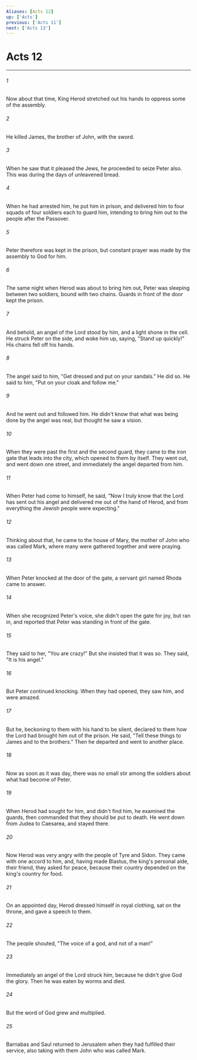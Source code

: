 ```yaml
---
Aliases: [Acts 12]
up: ['Acts']
previous: ['Acts 11']
next: ['Acts 13']
---
```

# Acts 12
***





###### 1 

Now about that time, King Herod stretched out his hands to oppress some of the assembly. 



###### 2 

He killed James, the brother of John, with the sword. 



###### 3 

When he saw that it pleased the Jews, he proceeded to seize Peter also. This was during the days of unleavened bread. 



###### 4 

When he had arrested him, he put him in prison, and delivered him to four squads of four soldiers each to guard him, intending to bring him out to the people after the Passover. 



###### 5 

Peter therefore was kept in the prison, but constant prayer was made by the assembly to God for him. 



###### 6 

The same night when Herod was about to bring him out, Peter was sleeping between two soldiers, bound with two chains. Guards in front of the door kept the prison. 



###### 7 

And behold, an angel of the Lord stood by him, and a light shone in the cell. He struck Peter on the side, and woke him up, saying, "Stand up quickly!" His chains fell off his hands. 



###### 8 

The angel said to him, "Get dressed and put on your sandals." He did so. He said to him, "Put on your cloak and follow me." 



###### 9 

And he went out and followed him. He didn't know that what was being done by the angel was real, but thought he saw a vision. 



###### 10 

When they were past the first and the second guard, they came to the iron gate that leads into the city, which opened to them by itself. They went out, and went down one street, and immediately the angel departed from him. 



###### 11 

When Peter had come to himself, he said, "Now I truly know that the Lord has sent out his angel and delivered me out of the hand of Herod, and from everything the Jewish people were expecting." 



###### 12 

Thinking about that, he came to the house of Mary, the mother of John who was called Mark, where many were gathered together and were praying. 



###### 13 

When Peter knocked at the door of the gate, a servant girl named Rhoda came to answer. 



###### 14 

When she recognized Peter's voice, she didn't open the gate for joy, but ran in, and reported that Peter was standing in front of the gate. 



###### 15 

They said to her, "You are crazy!" But she insisted that it was so. They said, "It is his angel." 



###### 16 

But Peter continued knocking. When they had opened, they saw him, and were amazed. 



###### 17 

But he, beckoning to them with his hand to be silent, declared to them how the Lord had brought him out of the prison. He said, "Tell these things to James and to the brothers." Then he departed and went to another place. 



###### 18 

Now as soon as it was day, there was no small stir among the soldiers about what had become of Peter. 



###### 19 

When Herod had sought for him, and didn't find him, he examined the guards, then commanded that they should be put to death. He went down from Judea to Caesarea, and stayed there. 



###### 20 

Now Herod was very angry with the people of Tyre and Sidon. They came with one accord to him, and, having made Blastus, the king's personal aide, their friend, they asked for peace, because their country depended on the king's country for food. 



###### 21 

On an appointed day, Herod dressed himself in royal clothing, sat on the throne, and gave a speech to them. 



###### 22 

The people shouted, "The voice of a god, and not of a man!" 



###### 23 

Immediately an angel of the Lord struck him, because he didn't give God the glory. Then he was eaten by worms and died. 



###### 24 

But the word of God grew and multiplied. 



###### 25 

Barnabas and Saul returned to Jerusalem when they had fulfilled their service, also taking with them John who was called Mark.

